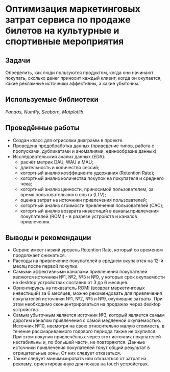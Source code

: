# Оптимизация маркетинговых затрат сервиса по продаже билетов на культурные и спортивные мероприятия

## Задачи
Определить, как люди пользуются продуктом, когда они начинают покупать, сколько денег приносит каждый клиент, когда он окупается, какие рекламные источники эффективны, а какие убыточны.

## Используемые библиотеки
*Pandas, NumPy, Seaborn, Matplotlib*

## Проведённые работы
- Создан класс для отрисовки диаграмм в проекте.
- Проведена предобработка данных (приведение типов, работа с пропусками, дубликатами и аномалиями, единообразие данных)
- Исследовательский анализ данных (EDA):
  * расчёт метрик DAU, WAU и MAU;
  * длительность и количество сессий;
  * когортный анализ коэффициента удержания (Retention Rate);
  * когортный анализ количества покупок на покупателя и среднего чека;
  * когортный анализ ценности, приносимой пользователем, за время пользовательского опыта (LTV);
  * оценка затрат на источники привлечения пользователей;
  * когортный анализ стоимости привлечения пользователей (CAC);
  * когортный анализ возврата инвестиций в каналы привлечения покупателей (ROMI) - в разрезе устройств и каналов привлечения.

## Выводы и рекомендации
- Cервис имеет низкий уровень Retention Rate, который со временем продолжает снижаться.
- Расходы на привлечение покупателей в среднем окупаются на 12-й месяц после первой покупки.
- Самыми эффективными каналами привлечения покупателей являются источники №1, №2, №5 и №9, у которых срок окупаемости на desktop устройствах составил от 3 до 6 месяцев.
- Ориентируясь на показатель ROMI (возврат маркетинговых инвестиций) за 6 месяцев, можно рекомендовать для привлечения покупателей источники №1, №2, №5 и №9, окупившие затраты. При этом необходимо сконцентрироваться на продажах через desktop устройства.
- Самым убыточным является источник №3, который является самым дорогим каналом привлечения с самой медленной окупаемостью. Источник №10, несмотря на свою относительно малую стоимость, в течение рассмариваемого годового периода также не окупился. При этом покупки привлечённых через этот источник покупателей нестабильны и, по большей части, не повторяются. Данные источники привлечения покупателей тянут общий результат в отрицательные зоны. От них следует отказаться. 
- Также следует минимизировать или отказаться от затрат на рекламу, ориентированную для показа на touch устройствах.